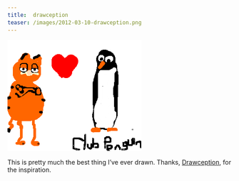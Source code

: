 ```yaml
---
title:  drawception
teaser: /images/2012-03-10-drawception.png
---
```


![](/images/2012-03-10-drawception.png)

This is pretty much the best thing I’ve ever drawn. Thanks, [Drawception](https://drawception.com/), for the inspiration.